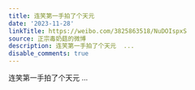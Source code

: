 ```yaml
---
title: 连笑第一手拍了个天元
date: '2023-11-28'
linkTitle: https://weibo.com/3825863518/NuDOIspxS
source: 正宗毒奶菇的微博
description: 连笑第一手拍了个天元  ...
disable_comments: true
---
```

连笑第一手拍了个天元  ...